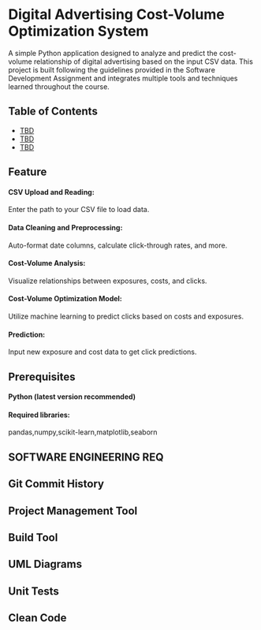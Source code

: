
# Digital Advertising Cost-Volume Optimization System

A simple Python application designed to analyze and predict the cost-volume relationship of digital advertising based on the input CSV data. This project is built following the guidelines provided in the Software Development Assignment and integrates multiple tools and techniques learned throughout the course.


## Table of Contents

 - [TBD](https://awesomeopensource.com/project/elangosundar/awesome-README-templates)
 - [TBD](https://github.com/matiassingers/awesome-readme)
 - [TBD](https://bulldogjob.com/news/449-how-to-write-a-good-readme-for-your-github-project)


## Feature

#### CSV Upload and Reading: 
Enter the path to your CSV file to load data.

#### Data Cleaning and Preprocessing: 
Auto-format date columns, calculate click-through rates, and more.

#### Cost-Volume Analysis: 
Visualize relationships between exposures, costs, and clicks.

#### Cost-Volume Optimization Model: 
Utilize machine learning to predict clicks based on costs and exposures.
#### Prediction: 
Input new exposure and cost data to get click predictions.
## Prerequisites

#### Python (latest version recommended)
#### Required libraries:
pandas,numpy,scikit-learn,matplotlib,seaborn


## SOFTWARE ENGINEERING REQ
## Git Commit History
## Project Management Tool
## Build Tool
## UML Diagrams
## Unit Tests
## Clean Code
